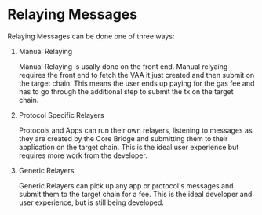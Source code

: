 # Relaying Messages

Relaying Messages can be done one of three ways:

1. Manual Relaying 
    
    Manual Relaying is usally done on the front end.  Manual relyaing requires the front end to fetch the VAA it just created and then submit on the target chain. This means the user ends up paying for the gas fee and has to go through the additional step to submit the tx on the target chain. 

2. Protocol Specific Relayers

    Protocols and Apps can run their own relayers, listening to messages as they are created by the Core Bridge and submitting them to their application on the target chain. This is the ideal user experience but requires more work from the developer.

3. Generic Relayers

    Generic Relayers can pick up any app or protocol's messages and submit them to the target chain for a fee. This is the ideal developer and user experience, but is still being developed. 

